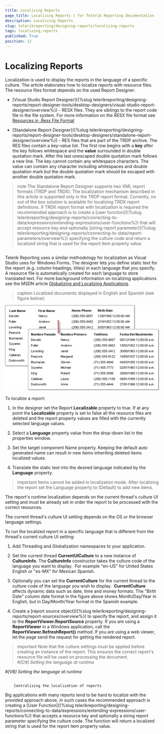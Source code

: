 ```yaml
---
title: Localizing Reports
page_title: Localizing Reports | for Telerik Reporting Documentation
description: Localizing Reports
slug: telerikreporting/designing-reports/localizing-reports
tags: localizing,reports
published: True
position: 12
---
```


# Localizing Reports



Localization is used to display the reports in the language of a specific culture. 
        The article elaborates how to localize reports with resource files. 
        The resource files format depends on the used Report Designer:
      

* [Visual Studio Report Designer]({%slug telerikreporting/designing-reports/report-designer-tools/desktop-designers/visual-studio-report-designer/overview%}) 
            - RESX files. They are siblings to the report code file in the file system. For more information on the
            RESX file format see [Resources in .Resx File Format ](https://docs.microsoft.com/en-us/previous-versions/dotnet/netframework-3.0/ekyft91f(v=vs.85))

* [Standalone Report Designer]({%slug telerikreporting/designing-reports/report-designer-tools/desktop-designers/standalone-report-designer/overview%})
            - RES files that are part of the TRDP archive.
            The RES files contain a key-value list. The first row begins with a __key__ 
            after the key follows whitespace and the __value__ surrounded in
            double quotation mark. After the last unescaped double quotation mark follows a new line.
            The key cannot contain any whitespace characters.
            The value can contain any character including whitespaces and double quotation mark but the 
            double quotation mark should be escaped with another double quotation mark.
          

>note The Standalone Report Designer supports two XML report formats (TRDP and TRDX).              The localization mechanism described in this article is supported only in the TRDP report format.              Currently, no out of the box solution is available for localizing TRDX report definitions.              If TRDX report format with localization is required the recommended approach is to create a               [user function]({%slug telerikreporting/designing-reports/connecting-to-data/expressions/extending-expressions/user-functions%})              that will accept resource key and optionally               [string report parameter]({%slug telerikreporting/designing-reports/connecting-to-data/report-parameters/overview%})               specifying the culture code and return a localized string that is used              for the report item property value.            


## 

Telerik Reporting uses a similar methodology for localization as Visual Studio uses for Windows Forms.
          The designer lets you define static text for the report (e.g. column headings, titles) in each language that you specify.
          A resource file is automatically created for each language to store translated text. For more background information on
          localizing applications see the MSDN article
          [Globalizing and Localizing Applications](https://msdn.microsoft.com/en-us/library/1021kkz0.aspx).
        
>caption Localized documents displayed in English and Spanish (see figure below):

  
  ![](images/localize1.png)

To localize a report:

1. In the designer set the Report __Localizable__ property to true.
            If at any point the __Localizable__ property is set to false all the
              resource files are deleted and the report property values are filled with the currently selected
              language values.
            

1. Select a __Language__ property value from the drop-down list in the properties window.
            

1. Set the target component Name property. Keeping the default auto generated name can result in new items inheriting deleted items localized values.
            

1. Translate the static text into the desired language indicated by the __Language__ property.
            

>important Items cannot be added in localization mode. After localizing the report set the Language property to (Default) to add new items.          


The report's runtime localization depends on the current thread's culture UI setting
          and must be already set in order the report to be processed with the correct resources.
        

The current thread's culture UI setting depends on the OS or the browser language settings.
        

To run the localized report in a specific language that is different from the thread's current culture UI setting: 

1. Add Threading and Globalization namespaces to your application.

1. Set the current thread __CurrentUICulture__ to a new instance of 
              __CultureInfo__. The __CultureInfo__ constructor 
              takes the culture code of the language you want to display.  
              For example "en-US" for United States English or "es-MX" for Mexican Spanish.
            

1. Optionally you can set the __CurrentCulture__ for the current thread 
              to the culture code of the language you wish to display.  
              __CurrentCulture__ affects dynamic data such as date, time and money formats. 
              The "Birth Date" column date format in the figure above shows Month/Day/Year in English, 
              but in Day/Month/Year format in the Spanish example.
            

1. Create a [report source object]({%slug telerikreporting/designing-reports/report-sources/overview%}) 
              to specify the report, and assign it to the __ReportViewer.ReportSource__ 
              property.
            If you are using a __ReportViewer__ in a Windows application,
              call the __ReportViewer.RefreshReport()__ method.
              If you are using a web viewer, let the page send the request for getting the rendered report.
            

>important Note that the culture settings must be applied before creating an instance of the report.            This ensures the correct report's resource file will be used on processing the document.          
#_[C#] Setting the language at runtime_

	

#_[VB] Setting the language at runtime_

	



## 
        Centralizing the localization of reports
      

Big applications with many reports tend to be hard to localize with the provided approach above,
          in such cases the recommended approach is creating a [User Function]({%slug telerikreporting/designing-reports/connecting-to-data/expressions/extending-expressions/user-functions%})
          that accepts a resource key and optionally a string report parameter specifying the culture code.
          The function will return a localized string that is used for the report item property value.
        
